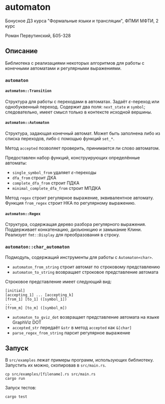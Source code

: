 # automaton

Бонусное ДЗ курса "Формальные языки и трансляции", ФПМИ МФТИ, 2 курс

Роман Первутинский, Б05-328

## Описание

Библиотека с реализациями некоторых алгоритмов для работы
с конечными автоматами и регулярными выражениями.

### `automaton`

#### `automaton::Transition`

Структура для работы с переходами в автоматах.
Задаёт $\varepsilon$-переход или однобуквенный переход.
Содержит два поля: `next_state` и `symbol`; следовательно, имеет смысл
только в контексте исходной вершины.

#### `automaton::Automaton`

Структура, задающая конечный автомат.
Может быть заполнена либо из списка переходов, либо с помощью функций `set_*`.

Метод `accepted` позволяет проверить, принимается ли слово автоматом.

Предоставлен набор функций, конструирующих определённые автоматы:

- `single_symbol_from` удаляет $\varepsilon$-переходы
- `dfa_from` строит ДКА
- `complete_dfa_from` строит ПДКА
- `minimal_complete_dfa_from` строит МПДКА

Метод `regex` строит регулярное выражение, эквивалентное автомату.
Функция `from_regex` строит НКА по регулярному выражению.

#### `automaton::Regex`

Структура, содержащая дерево разбора регулярного выражения.
Поддерживает конкатенацию, дизъюнкцию и замыкание Клини.
Реализует `fmt::Display` для преобразования в строку.

### `automaton::char_automaton`

Подмодуль, содержащий инструменты для работы с `Automaton<char>`.

- `automaton_from_string` строит автомат по строковому представлению
- `automaton_to_string` возвращает строковое представление автомата

Строковое представление имеет следующий вид:
```
[initial]
[accepting_1] ... [accepting_k]
[from_1] [to_1] ([symbol_1])
...
[from_m] [to_m] ([symbol_m])
```

- `automaton_to_gviz_dot` возвращает представление автомата на языке GraphViz DOT
- `accepted_str` передаёт `&str` в метод `accepted` как `&[char]`
- `parse_regex_from_string` парсит регулярное выражение

## Запуск

В `src/examples` лежат примеры программ, использующих библиотеку.
Запустить их можно, скопировав в `src/main.rs`.

```shell
cp src/examples/[filename].rs src/main.rs
cargo run
```

Запуск тестов:

```shell
cargo test
```
